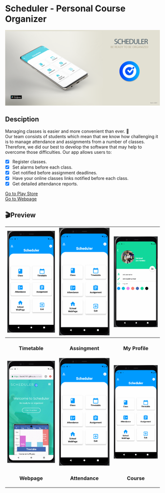 # Scheduler - Personal Course Organizer
![Graphic Image](play_store_data/feature_graphic_scheduler.png)
## Desciption
Managing classes is easier and more convenient than ever. :tada: <br/>
Our team consists of students which mean that we know how challenging it is to manage attendance and assignments from a number of classes. Therefore, we did our best to develop the software that may help to overcome those difficulties. Our app allows users to:
- [x] Register classes.
- [x] Set alarms before each class.
- [x] Get notified before assignment deadlines.
- [x] Have your online classes links notified before each class.
- [x] Get detailed attendance reports.

[Go to Play Store](https://play.google.com/store/apps/details?id=com.miso.weatherchat) <br/>
[Go to Webpage](https://beck0797.github.io/scheduler_page/)

## 🎬Preview
|<img src="Screen_gifs/timetable.gif" width="250" heigh="500"/>|<img src="Screen_gifs/assingment.gif" width="250" heigh="500"/>|<img src="Screen_gifs/theme.gif" width="250" heigh="500"/>|
|---|---|---|
|<h3 align="center">Timetable</h3>|<h3 align="center">Assingment</h3>|<h3 align="center">My Profile</h3>|
|<img src="Screen_gifs/webPage.gif" width="250" heigh="500"/>|<img src="Screen_gifs/attendance.gif" width="250" heigh="500"/>|<img src="Screen_gifs/course.gif" width="250" heigh="500"/>|
|<h3 align="center">Webpage</h3>|<h3 align="center">Attendance</h3>|<h3 align="center">Course</h3>|
